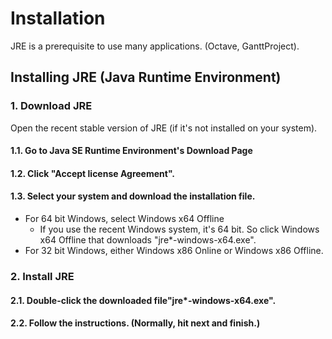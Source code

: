 
# Installation
JRE is a prerequisite to use many applications. (Octave, GanttProject).

## Installing JRE (Java Runtime Environment)
### 1. Download JRE
Open the recent stable version of JRE (if it's not installed on your system).
#### 1.1. Go to Java SE Runtime Environment's Download Page
#### 1.2. Click "Accept license Agreement".
#### 1.3. Select your system and download the installation file.
* For 64 bit Windows, select Windows x64 Offline
  * If you use the recent Windows system, it's 64 bit. So click Windows x64 Offline that downloads "jre*-windows-x64.exe".
* For 32 bit Windows, either Windows x86 Online or Windows x86 Offline.

### 2. Install JRE
#### 2.1. Double-click the downloaded file"jre*-windows-x64.exe".
#### 2.2. Follow the instructions. (Normally, hit next and finish.)
